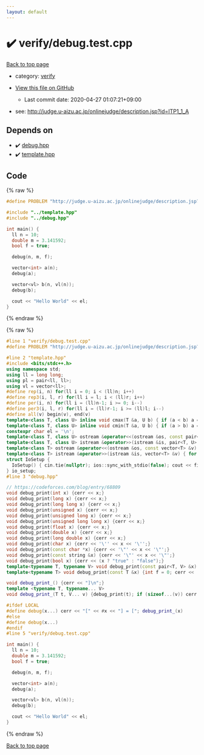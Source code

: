 ```yaml
---
layout: default
---
```


<!-- mathjax config similar to math.stackexchange -->
<script type="text/javascript" async
  src="https://cdnjs.cloudflare.com/ajax/libs/mathjax/2.7.5/MathJax.js?config=TeX-MML-AM_CHTML">
</script>
<script type="text/x-mathjax-config">
  MathJax.Hub.Config({
    TeX: { equationNumbers: { autoNumber: "AMS" }},
    tex2jax: {
      inlineMath: [ ['$','$'] ],
      processEscapes: true
    },
    "HTML-CSS": { matchFontHeight: false },
    displayAlign: "left",
    displayIndent: "2em"
  });
</script>

<script type="text/javascript" src="https://cdnjs.cloudflare.com/ajax/libs/jquery/3.4.1/jquery.min.js"></script>
<script src="https://cdn.jsdelivr.net/npm/jquery-balloon-js@1.1.2/jquery.balloon.min.js" integrity="sha256-ZEYs9VrgAeNuPvs15E39OsyOJaIkXEEt10fzxJ20+2I=" crossorigin="anonymous"></script>
<script type="text/javascript" src="../../assets/js/copy-button.js"></script>
<link rel="stylesheet" href="../../assets/css/copy-button.css" />


# :heavy_check_mark: verify/debug.test.cpp

<a href="../../index.html">Back to top page</a>

* category: <a href="../../index.html#e8418d1d706cd73548f9f16f1d55ad6e">verify</a>
* <a href="{{ site.github.repository_url }}/blob/master/verify/debug.test.cpp">View this file on GitHub</a>
    - Last commit date: 2020-04-27 01:07:21+09:00


* see: <a href="http://judge.u-aizu.ac.jp/onlinejudge/description.jsp?id=ITP1_1_A">http://judge.u-aizu.ac.jp/onlinejudge/description.jsp?id=ITP1_1_A</a>


## Depends on

* :heavy_check_mark: <a href="../../library/debug.hpp.html">debug.hpp</a>
* :heavy_check_mark: <a href="../../library/template.hpp.html">template.hpp</a>


## Code

<a id="unbundled"></a>
{% raw %}
```cpp
#define PROBLEM "http://judge.u-aizu.ac.jp/onlinejudge/description.jsp?id=ITP1_1_A"

#include "../template.hpp"
#include "../debug.hpp"

int main() {
  ll n = 10;
  double m = 3.141592;
  bool f = true;

  debug(n, m, f);

  vector<int> a(n);
  debug(a);

  vector<vl> b(n, vl(n));
  debug(b);

  cout << "Hello World" << el;
}

```
{% endraw %}

<a id="bundled"></a>
{% raw %}
```cpp
#line 1 "verify/debug.test.cpp"
#define PROBLEM "http://judge.u-aizu.ac.jp/onlinejudge/description.jsp?id=ITP1_1_A"

#line 2 "template.hpp"
#include <bits/stdc++.h>
using namespace std;
using ll = long long;
using pl = pair<ll, ll>;
using vl = vector<ll>;
#define rep(i, n) for(ll i = 0; i < (ll)n; i++)
#define rep3(i, l, r) for(ll i = l; i < (ll)r; i++)
#define per(i, n) for(ll i = (ll)n-1; i >= 0; i--)
#define per3(i, l, r) for(ll i = (ll)r-1; i >= (ll)l; i--)
#define all(v) begin(v), end(v)
template<class T, class U> inline void cmax(T &a, U b) { if (a < b) a = b; }
template<class T, class U> inline void cmin(T &a, U b) { if (a > b) a = b; }
constexpr char el = '\n';
template<class T, class U> ostream &operator<<(ostream &os, const pair<T, U> &p) { os << p.first << " " << p.second; return os; }
template<class T, class U> istream &operator>>(istream &is, pair<T, U> &p) { is >> p.first >> p.second; return is; }
template<class T> ostream &operator<<(ostream &os, const vector<T> &v) { rep(i, v.size()) os << v[i] << (i+1 != v.size() ? " " : ""); return os; }
template<class T> istream &operator>>(istream &is, vector<T> &v) { for(T &i : v) is >> i; return is; }
struct IoSetup {
  IoSetup() { cin.tie(nullptr); ios::sync_with_stdio(false); cout << fixed << setprecision(15); cerr << fixed << setprecision(15); }
} io_setup;
#line 3 "debug.hpp"

// https://codeforces.com/blog/entry/68809
void debug_print(int x) {cerr << x;}
void debug_print(long x) {cerr << x;}
void debug_print(long long x) {cerr << x;}
void debug_print(unsigned x) {cerr << x;}
void debug_print(unsigned long x) {cerr << x;}
void debug_print(unsigned long long x) {cerr << x;}
void debug_print(float x) {cerr << x;}
void debug_print(double x) {cerr << x;}
void debug_print(long double x) {cerr << x;}
void debug_print(char x) {cerr << '\'' << x << '\'';}
void debug_print(const char *x) {cerr << '\"' << x << '\"';}
void debug_print(const string &x) {cerr << '\"' << x << '\"';}
void debug_print(bool x) {cerr << (x ? "true" : "false");}
template<typename T, typename V> void debug_print(const pair<T, V> &x) {cerr << '{'; debug_print(x.first); cerr << ','; debug_print(x.second); cerr << '}';}
template<typename T> void debug_print(const T &x) {int f = 0; cerr << '{'; for (auto &i: x) cerr << (f++ ? "," : ""), debug_print(i); cerr << "}";}

void debug_print_() {cerr << "]\n";}
template <typename T, typename... V>
void debug_print_(T t, V... v) {debug_print(t); if (sizeof...(v)) cerr << ", "; debug_print_(v...);}

#ifdef LOCAL
#define debug(x...) cerr << "[" << #x << "] = ["; debug_print_(x)
#else
#define debug(x...)
#endif
#line 5 "verify/debug.test.cpp"

int main() {
  ll n = 10;
  double m = 3.141592;
  bool f = true;

  debug(n, m, f);

  vector<int> a(n);
  debug(a);

  vector<vl> b(n, vl(n));
  debug(b);

  cout << "Hello World" << el;
}

```
{% endraw %}

<a href="../../index.html">Back to top page</a>

